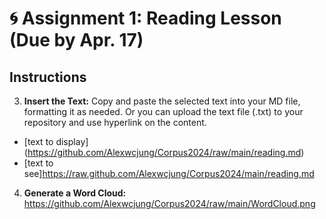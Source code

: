 
# 🌀 Assignment 1: Reading Lesson (Due by Apr. 17)

## Instructions

3. **Insert the Text:** Copy and paste the selected text into your MD file, formatting it as needed. Or you can upload the text file (.txt) to your repository and use hyperlink on the content.
+ [text to display] (https://github.com/Alexwcjung/Corpus2024/raw/main/reading.md)
+ [text to see]https://raw.github.com/Alexwcjung/Corpus2024/main/reading.md

4. **Generate a Word Cloud:** https://github.com/Alexwcjung/Corpus2024/raw/main/WordCloud.png
